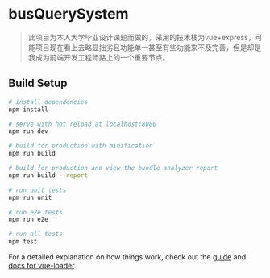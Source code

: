 # busQuerySystem

> 此项目为本人大学毕业设计课题而做的，采用的技术栈为vue+express，可能项目现在看上去略显拙劣且功能单一甚至有些功能来不及完善，但是却是我成为前端开发工程师路上的一个重要节点。

## Build Setup

``` bash
# install dependencies
npm install

# serve with hot reload at localhost:8080
npm run dev

# build for production with minification
npm run build

# build for production and view the bundle analyzer report
npm run build --report

# run unit tests
npm run unit

# run e2e tests
npm run e2e

# run all tests
npm test
```

For a detailed explanation on how things work, check out the [guide](http://vuejs-templates.github.io/webpack/) and [docs for vue-loader](http://vuejs.github.io/vue-loader).
